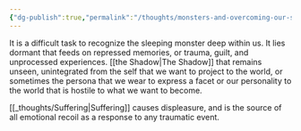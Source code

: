 ```yaml
---
{"dg-publish":true,"permalink":"/thoughts/monsters-and-overcoming-our-selves/","tags":["humanity","thoughts","self","monster"],"noteIcon":""}
---
```



It is a difficult task to recognize the sleeping monster deep within us. It lies dormant that feeds on repressed memories, or trauma, guilt, and unprocessed experiences. [[the Shadow\|The Shadow]]  that remains unseen, unintegrated from the self that we want to project to the world, or sometimes the persona that we wear to express a facet or our personality to the world that is hostile to what we want to become.

[[_thoughts/Suffering\|Suffering]] causes displeasure, and is the source of all emotional recoil as a response to any traumatic event.
